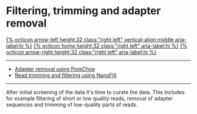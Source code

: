 # Filtering, trimming and adapter removal

[{% octicon arrow-left height:32 class:"right left" vertical-align:middle aria-label:hi %}](QC_M.md) [{% octicon home height:32 class:"right left" aria-label:hi %}](index.md) [{% octicon arrow-right height:32 class:"right left" aria-label:hi %}](FTR_P.md)

----

 * [Adapter removal using PoreChop](FTR_P.md)
 * [Read trimming and filtering using NanoFilt](FTR_N.md)
 
 ----

After initial screening of the data it's time to curate the data. This includes for example filtering of short or low quality reads, removal of adapter sequences and trimming of low-quality parts of reads.


